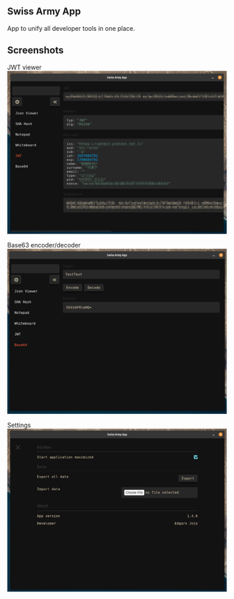 Swiss Army App
---

App to unify all developer tools in one place.

## Screenshots

JWT viewer
![JWT viewer](./screenshots/jwt.png)

Base63 encoder/decoder
![Base64 encode/decode](./screenshots/base64.png)

Settings
![Settings](./screenshots/settings.png)
